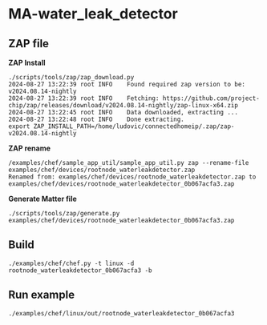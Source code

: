 # MA-water_leak_detector

## ZAP file

**ZAP Install**

    ./scripts/tools/zap/zap_download.py
    2024-08-27 13:22:39 root INFO    Found required zap version to be: v2024.08.14-nightly
    2024-08-27 13:22:39 root INFO    Fetching: https://github.com/project-chip/zap/releases/download/v2024.08.14-nightly/zap-linux-x64.zip
    2024-08-27 13:22:45 root INFO    Data downloaded, extracting ...
    2024-08-27 13:22:48 root INFO    Done extracting.
    export ZAP_INSTALL_PATH=/home/ludovic/connectedhomeip/.zap/zap-v2024.08.14-nightly    

**ZAP rename**

    /examples/chef/sample_app_util/sample_app_util.py zap --rename-file examples/chef/devices/rootnode_waterleakdetector.zap
    Renamed from: examples/chef/devices/rootnode_waterleakdetector.zap to examples/chef/devices/rootnode_waterleakdetector_0b067acfa3.zap

**Generate Matter file**

    ./scripts/tools/zap/generate.py examples/chef/devices/rootnode_waterleakdetector_0b067acfa3.zap


## Build

    ./examples/chef/chef.py -t linux -d rootnode_waterleakdetector_0b067acfa3 -b

## Run example

    ./examples/chef/linux/out/rootnode_waterleakdetector_0b067acfa3
